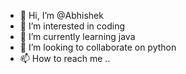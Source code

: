 - 👋 Hi, I’m @Abhishek
- 👀 I’m interested in coding
- 🌱 I’m currently learning java
- 💞️ I’m looking to collaborate on python
- 📫 How to reach me ..

<!---
Abhishekbot/Abhishekbot is a ✨ special ✨ repository because its `README.md` (this file) appears on your GitHub profile.
You can click the Preview link to take a look at your changes.
--->
